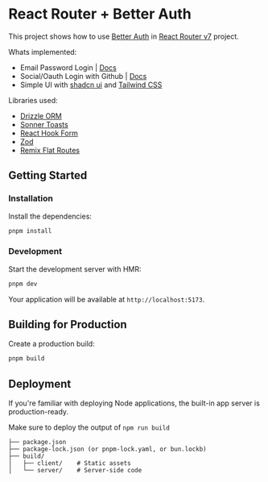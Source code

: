 # React Router + Better Auth

This project shows how to use [Better Auth](https://www.better-auth.com/) in [React Router v7](https://reactrouter.com/) project.

Whats implemented:

- Email Password Login | [Docs](https://www.better-auth.com/docs/authentication/email-password)
- Social/Oauth Login with Github | [Docs](https://www.better-auth.com/docs/authentication/github)
- Simple UI with [shadcn ui](https://ui.shadcn.com/) and [Tailwind CSS](https://tailwindcss.com/)

Libraries used:

- [Drizzle ORM](https://orm.drizzle.team/)
- [Sonner Toasts](https://sonner.emilkowal.ski/)
- [React Hook Form](https://react-hook-form.com/)
- [Zod](https://zod.dev/)
- [Remix Flat Routes](https://github.com/kiliman/remix-flat-routes)

## Getting Started

### Installation

Install the dependencies:

```bash
pnpm install
```

### Development

Start the development server with HMR:

```bash
pnpm dev
```

Your application will be available at `http://localhost:5173`.

## Building for Production

Create a production build:

```bash
pnpm build
```

## Deployment

If you're familiar with deploying Node applications, the built-in app server is production-ready.

Make sure to deploy the output of `npm run build`

```
├── package.json
├── package-lock.json (or pnpm-lock.yaml, or bun.lockb)
├── build/
│   ├── client/    # Static assets
│   └── server/    # Server-side code
```
